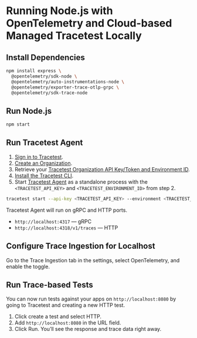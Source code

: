 # Running Node.js with OpenTelemetry and Cloud-based Managed Tracetest Locally

## Install Dependencies

```bash
npm install express \
  @opentelemetry/sdk-node \
  @opentelemetry/auto-instrumentations-node \
  @opentelemetry/exporter-trace-otlp-grpc \
  @opentelemetry/sdk-trace-node
```

## Run Node.js

```bash
npm start
```

## Run Tracetest Agent

1. [Sign in to Tracetest](https://app.tracetest.io/).
2. [Create an Organization](https://docs.tracetest.io/concepts/organizations).
3. Retrieve your [Tracetest Organization API Key/Token and Environment ID](https://app.tracetest.io/retrieve-token).
4. [Install the Tracetest CLI](https://docs.tracetest.io/install/cli#install-the-tracetest-cli).
5. Start [Tracetest Agent](https://docs.tracetest.io/concepts/agent) as a standalone process with the `<TRACETEST_API_KEY>` and `<TRACETEST_ENVIRONMENT_ID>` from step 2.

```bash
tracetest start --api-key <TRACETEST_API_KEY> --environment <TRACETEST_ENVIRONMENT_ID>
```

Tracetest Agent will run on gRPC and HTTP ports.

- `http://localhost:4317` — gRPC
- `http://localhost:4318/v1/traces` — HTTP

## Configure Trace Ingestion for Localhost

Go to the Trace Ingestion tab in the settings, select OpenTelemetry, and enable the toggle.

## Run Trace-based Tests

You can now run tests against your apps on `http://localhost:8080` by going to Tracetest and creating a new HTTP test.

1. Click create a test and select HTTP.
2. Add `http://localhost:8080` in the URL field.
3. Click Run. You’ll see the response and trace data right away.
